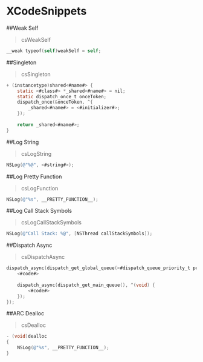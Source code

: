 XCodeSnippets
=============

##Weak Self
> csWeakSelf

```objective-c
__weak typeof(self)weakSelf = self;
```

##Singleton
> csSingleton

```objective-c
+ (instancetype)shared<#name#> {
    static <#class#> *_shared<#name#> = nil;
    static dispatch_once_t onceToken;
    dispatch_once(&onceToken, ^{
        _shared<#name#> = <#initializer#>;
    });
    
    return _shared<#name#>;
}
```

##Log String
> csLogString

```objective-c
NSLog(@"%@", <#string#>);
```

##Log Pretty Function
> csLogFunction

```objective-c
NSLog(@"%s", __PRETTY_FUNCTION__);
```

##Log Call Stack Symbols
> csLogCallStackSymbols

```objective-c
NSLog(@"Call Stack: %@", [NSThread callStackSymbols]);
```


##Dispatch Async
> csDispatchAsync

```objective-c
dispatch_async(dispatch_get_global_queue(<#dispatch_queue_priority_t priority#>, <#unsigned long flags#>), ^(void) {
    <#code#>
    
    dispatch_async(dispatch_get_main_queue(), ^(void) {
        <#code#>
    });
});
```

##ARC Dealloc
> csDealloc

```objective-c
- (void)dealloc
{
    NSLog(@"%s", __PRETTY_FUNCTION__);
}
```
